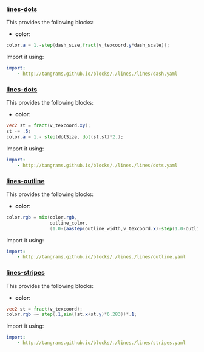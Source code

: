 

### [lines-dots](https://github.com/tangrams/blocks/blob/gh-pages/lines/dash.yaml)

This provides the following blocks:

- **color**:

```glsl
color.a = 1.-step(dash_size,fract(v_texcoord.y*dash_scale));
```



Import it using:

```yaml
import:
    - http://tangrams.github.io/blocks/./lines./lines/dash.yaml
```




### [lines-dots](https://github.com/tangrams/blocks/blob/gh-pages/lines/dots.yaml)

This provides the following blocks:

- **color**:

```glsl
vec2 st = fract(v_texcoord.xy);
st -= .5;
color.a = 1.- step(dotSize, dot(st,st)*2.);
```



Import it using:

```yaml
import:
    - http://tangrams.github.io/blocks/./lines./lines/dots.yaml
```




### [lines-outline](https://github.com/tangrams/blocks/blob/gh-pages/lines/outline.yaml)

This provides the following blocks:

- **color**:

```glsl
color.rgb = mix(color.rgb,
                outline_color,
                (1.0-(aastep(outline_width,v_texcoord.x)-step(1.0-outline_width,v_texcoord.x))));
```



Import it using:

```yaml
import:
    - http://tangrams.github.io/blocks/./lines./lines/outline.yaml
```




### [lines-stripes](https://github.com/tangrams/blocks/blob/gh-pages/lines/stripes.yaml)

This provides the following blocks:

- **color**:

```glsl
vec2 st = fract(v_texcoord);
color.rgb += step(.1,sin((st.x+st.y)*6.283))*.1;
```



Import it using:

```yaml
import:
    - http://tangrams.github.io/blocks/./lines./lines/stripes.yaml
```


